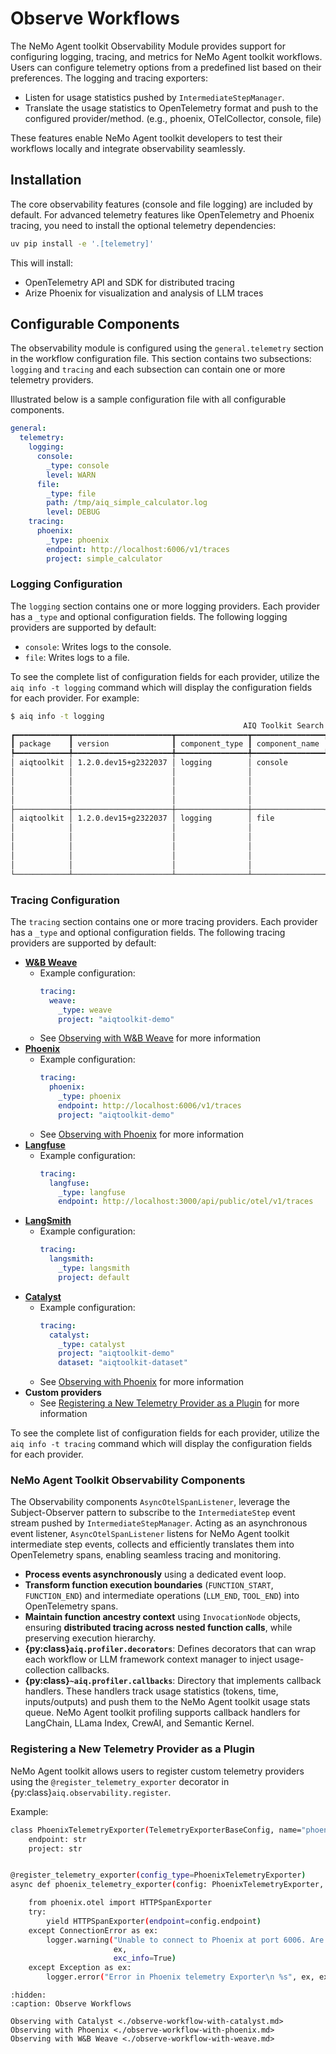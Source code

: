 <!--
SPDX-FileCopyrightText: Copyright (c) 2025, NVIDIA CORPORATION & AFFILIATES. All rights reserved.
SPDX-License-Identifier: Apache-2.0

Licensed under the Apache License, Version 2.0 (the "License");
you may not use this file except in compliance with the License.
You may obtain a copy of the License at

http://www.apache.org/licenses/LICENSE-2.0

Unless required by applicable law or agreed to in writing, software
distributed under the License is distributed on an "AS IS" BASIS,
WITHOUT WARRANTIES OR CONDITIONS OF ANY KIND, either express or implied.
See the License for the specific language governing permissions and
limitations under the License.
-->

# Observe Workflows

The NeMo Agent toolkit Observability Module provides support for configuring logging, tracing, and metrics for NeMo Agent toolkit workflows. Users can configure telemetry options from a predefined list based on their preferences. The logging and tracing exporters:

- Listen for usage statistics pushed by `IntermediateStepManager`.
- Translate the usage statistics to OpenTelemetry format and push to the configured provider/method. (e.g., phoenix, OTelCollector, console, file)

These features enable NeMo Agent toolkit developers to test their workflows locally and integrate observability seamlessly.

## Installation

The core observability features (console and file logging) are included by default. For advanced telemetry features like OpenTelemetry and Phoenix tracing, you need to install the optional telemetry dependencies:

```bash
uv pip install -e '.[telemetry]'
```

This will install:
- OpenTelemetry API and SDK for distributed tracing
- Arize Phoenix for visualization and analysis of LLM traces

## Configurable Components

The observability module is configured using the `general.telemetry` section in the workflow configuration file. This section contains two subsections: `logging` and `tracing` and each subsection can contain one or more telemetry providers.

Illustrated below is a sample configuration file with all configurable components.

```yaml
general:
  telemetry:
    logging:
      console:
        _type: console
        level: WARN
      file:
        _type: file
        path: /tmp/aiq_simple_calculator.log
        level: DEBUG
    tracing:
      phoenix:
        _type: phoenix
        endpoint: http://localhost:6006/v1/traces
        project: simple_calculator
```

### **Logging Configuration**

The `logging` section contains one or more logging providers. Each provider has a `_type` and optional configuration fields. The following logging providers are supported by default:

- `console`: Writes logs to the console.
- `file`: Writes logs to a file.

To see the complete list of configuration fields for each provider, utilize the `aiq info -t logging` command which will display the configuration fields for each provider. For example:

```bash
$ aiq info -t logging
                                                    AIQ Toolkit Search Results
┏━━━━━━━━━━━━┳━━━━━━━━━━━━━━━━━━━━━━┳━━━━━━━━━━━━━━━━┳━━━━━━━━━━━━━━━━┳━━━━━━━━━━━━━━━━━━━━━━━━━━━━━━━━━━━━━━━━━━━━━━━━━━━━━━━━━━━┓
┃ package    ┃ version              ┃ component_type ┃ component_name ┃ description                                               ┃
┡━━━━━━━━━━━━╇━━━━━━━━━━━━━━━━━━━━━━╇━━━━━━━━━━━━━━━━╇━━━━━━━━━━━━━━━━╇━━━━━━━━━━━━━━━━━━━━━━━━━━━━━━━━━━━━━━━━━━━━━━━━━━━━━━━━━━━┩
│ aiqtoolkit │ 1.2.0.dev15+g2322037 │ logging        │ console        │ A logger to write runtime logs to the console.            │
│            │                      │                │                │                                                           │
│            │                      │                │                │   Args:                                                   │
│            │                      │                │                │     _type (str): The type of the object.                  │
│            │                      │                │                │     level (str): The logging level of console logger.     │
├────────────┼──────────────────────┼────────────────┼────────────────┼───────────────────────────────────────────────────────────┤
│ aiqtoolkit │ 1.2.0.dev15+g2322037 │ logging        │ file           │ A logger to write runtime logs to a file.                 │
│            │                      │                │                │                                                           │
│            │                      │                │                │   Args:                                                   │
│            │                      │                │                │     _type (str): The type of the object.                  │
│            │                      │                │                │     path (str): The file path to save the logging output. │
│            │                      │                │                │     level (str): The logging level of file logger.        │
└────────────┴──────────────────────┴────────────────┴────────────────┴───────────────────────────────────────────────────────────┘
```

### **Tracing Configuration**

The `tracing` section contains one or more tracing providers. Each provider has a `_type` and optional configuration fields. The following tracing providers are supported by default:

- [**W&B Weave**](https://wandb.ai/site/weave/)
  - Example configuration:
    ```yaml
    tracing:
      weave:
        _type: weave
        project: "aiqtoolkit-demo"
    ```
  - See [Observing with W&B Weave](./observe-workflow-with-weave.md) for more information
- [**Phoenix**](https://phoenix.arize.com/)
  - Example configuration:
    ```yaml
    tracing:
      phoenix:
        _type: phoenix
        endpoint: http://localhost:6006/v1/traces
        project: "aiqtoolkit-demo"
    ```
  - See [Observing with Phoenix](./observe-workflow-with-phoenix.md) for more information
- [**Langfuse**](https://langfuse.com/)
  - Example configuration:
    ```yaml
    tracing:
      langfuse:
        _type: langfuse
        endpoint: http://localhost:3000/api/public/otel/v1/traces
    ```
- [**LangSmith**](https://www.langchain.com/langsmith)
  - Example configuration:
    ```yaml
    tracing:
      langsmith:
        _type: langsmith
        project: default
    ```
- [**Catalyst**](https://catalyst.raga.ai/)
  - Example configuration:
    ```yaml
    tracing:
      catalyst:
        _type: catalyst
        project: "aiqtoolkit-demo"
        dataset: "aiqtoolkit-dataset"
    ```
  - See [Observing with Phoenix](./observe-workflow-with-catalyst.md) for more information
- **Custom providers**
  - See [Registering a New Telemetry Provider as a Plugin](#registering-a-new-telemetry-provider-as-a-plugin) for more information


To see the complete list of configuration fields for each provider, utilize the `aiq info -t tracing` command which will display the configuration fields for each provider.


### NeMo Agent Toolkit Observability Components

The Observability components `AsyncOtelSpanListener`, leverage the Subject-Observer pattern to subscribe to the `IntermediateStep` event stream pushed by `IntermediateStepManager`. Acting as an asynchronous event listener, `AsyncOtelSpanListener` listens for NeMo Agent toolkit intermediate step events, collects and efficiently translates them into OpenTelemetry spans, enabling seamless tracing and monitoring.

- **Process events asynchronously** using a dedicated event loop.
- **Transform function execution boundaries** (`FUNCTION_START`, `FUNCTION_END`) and intermediate operations (`LLM_END`, `TOOL_END`) into OpenTelemetry spans.
- **Maintain function ancestry context** using `InvocationNode` objects, ensuring **distributed tracing across nested function calls**, while preserving execution hierarchy.
- **{py:class}`aiq.profiler.decorators`**: Defines decorators that can wrap each workflow or LLM framework context manager to inject usage-collection callbacks.
- **{py:class}`~aiq.profiler.callbacks`**: Directory that implements callback handlers. These handlers track usage statistics (tokens, time, inputs/outputs) and push them to the NeMo Agent toolkit usage stats queue. NeMo Agent toolkit profiling supports callback handlers for LangChain, LLama Index, CrewAI, and Semantic Kernel.


### Registering a New Telemetry Provider as a Plugin

NeMo Agent toolkit allows users to register custom telemetry providers using the `@register_telemetry_exporter` decorator in {py:class}`aiq.observability.register`.

Example:
```bash
class PhoenixTelemetryExporter(TelemetryExporterBaseConfig, name="phoenix"):
    endpoint: str
    project: str


@register_telemetry_exporter(config_type=PhoenixTelemetryExporter)
async def phoenix_telemetry_exporter(config: PhoenixTelemetryExporter, builder: Builder):

    from phoenix.otel import HTTPSpanExporter
    try:
        yield HTTPSpanExporter(endpoint=config.endpoint)
    except ConnectionError as ex:
        logger.warning("Unable to connect to Phoenix at port 6006. Are you sure Phoenix is running?\n %s",
                       ex,
                       exc_info=True)
    except Exception as ex:
        logger.error("Error in Phoenix telemetry Exporter\n %s", ex, exc_info=True)
```

```{toctree}
:hidden:
:caption: Observe Workflows

Observing with Catalyst <./observe-workflow-with-catalyst.md>
Observing with Phoenix <./observe-workflow-with-phoenix.md>
Observing with W&B Weave <./observe-workflow-with-weave.md>
```
